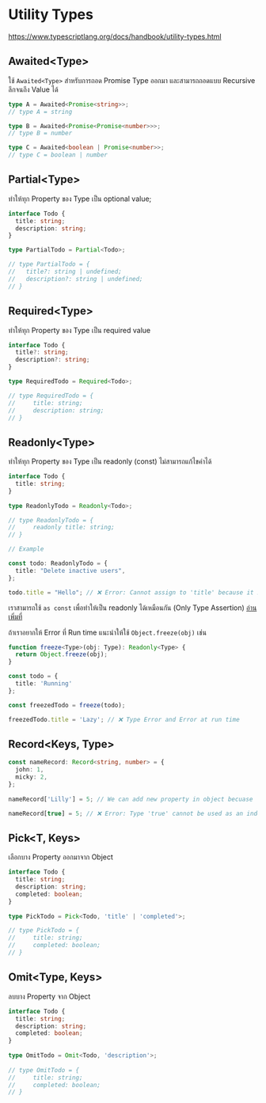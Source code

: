 # Utility Types

https://www.typescriptlang.org/docs/handbook/utility-types.html


## Awaited<Type\> 

ใช้ `Awaited<Type>` สำหรับการถอด Promise Type ออกมา และสามารถถอดแบบ Recursive ลึกจนถึง Value ได้

```typescript
type A = Awaited<Promise<string>>;
// type A = string

type B = Awaited<Promise<Promise<number>>>;
// type B = number

type C = Awaited<boolean | Promise<number>>;
// type C = boolean | number
```

## Partial<Type\>

ทำให้ทุก Property ของ Type เป็น optional value;

```typescript
interface Todo {
  title: string;
  description: string;
}

type PartialTodo = Partial<Todo>;

// type PartialTodo = {
//   title?: string | undefined;
//   description?: string | undefined;
// }
```

## Required<Type\>

ทำให้ทุก Property ของ Type เป็น required value 

```typescript
interface Todo {
  title?: string;
  description?: string;
}

type RequiredTodo = Required<Todo>;

// type RequiredTodo = {
//     title: string;
//     description: string;
// }
```

## Readonly<Type\>

ทำให้ทุก Property ของ Type เป็น readonly (const) ไม่สามารถแก้ไขค่าได้

```typescript
interface Todo {
  title: string;
}
 
type ReadonlyTodo = Readonly<Todo>;

// type ReadonlyTodo = {
//     readonly title: string;
// }

// Example

const todo: ReadonlyTodo = {
  title: "Delete inactive users",
};

todo.title = "Hello"; // ❌ Error: Cannot assign to 'title' because it is a read-only property
```

เราสามารถใช้ `as const` เพื่อทำให้เป็น readonly ได้เหมือนกัน (Only Type Assertion) [อ่านเพิ่มที่](/docs/basic/everyday-types#type-assertions)

ถ้าเราอยากให้ Error ที่ Run time แนะนำให้ใช้ `Object.freeze(obj)` เช่น

```typescript
function freeze<Type>(obj: Type): Readonly<Type> {
  return Object.freeze(obj);
}

const todo = {
  title: 'Running'
};

const freezedTodo = freeze(todo);

freezedTodo.title = 'Lazy'; // ❌ Type Error and Error at run time
```

## Record<Keys, Type>

```typescript
const nameRecord: Record<string, number> = {
  john: 1,
  micky: 2,
};
 
nameRecord['Lilly'] = 5; // We can add new property in object becuase 'Lilly' is string

nameRecord[true] = 5; // ❌ Error: Type 'true' cannot be used as an index type
```

## Pick<T, Keys>

เลือกบาง Property ออกมาจาก Object

```typescript
interface Todo {
  title: string;
  description: string;
  completed: boolean;
}
 
type PickTodo = Pick<Todo, 'title' | 'completed'>;

// type PickTodo = {
//     title: string;
//     completed: boolean;
// }
```

## Omit<Type, Keys>

ลบบาง Property จาก Object

```typescript
interface Todo {
  title: string;
  description: string;
  completed: boolean;
}
 
type OmitTodo = Omit<Todo, 'description'>;
 
// type OmitTodo = {
//     title: string;
//     completed: boolean;
// }
```

